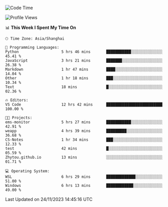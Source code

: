 <!--START_SECTION:waka-->
![Code Time](http://img.shields.io/badge/Code%20Time-1%2C392%20hrs%2041%20mins-blue)

![Profile Views](http://img.shields.io/badge/Profile%20Views-0-blue)

📊 **This Week I Spent My Time On** 

```text
🕑︎ Time Zone: Asia/Shanghai

💬 Programming Languages: 
Python                   5 hrs 46 mins       ███████████░░░░░░░░░░░░░░   45.41 % 
JavaScript               3 hrs 21 mins       ███████░░░░░░░░░░░░░░░░░░   26.38 % 
Markdown                 1 hr 47 mins        ████░░░░░░░░░░░░░░░░░░░░░   14.04 % 
Other                    1 hr 18 mins        ███░░░░░░░░░░░░░░░░░░░░░░   10.34 % 
Text                     18 mins             █░░░░░░░░░░░░░░░░░░░░░░░░   02.36 % 

🔥 Editors: 
VS Code                  12 hrs 42 mins      █████████████████████████   100.00 % 

🐱‍💻 Projects: 
ems-monitor              5 hrs 27 mins       ███████████░░░░░░░░░░░░░░   42.91 % 
weapp                    4 hrs 39 mins       █████████░░░░░░░░░░░░░░░░   36.68 % 
CS-Notes                 1 hr 34 mins        ███░░░░░░░░░░░░░░░░░░░░░░   12.33 % 
test                     42 mins             █░░░░░░░░░░░░░░░░░░░░░░░░   05.59 % 
Zhytou.github.io         13 mins             ░░░░░░░░░░░░░░░░░░░░░░░░░   01.71 % 

💻 Operating System: 
WSL                      6 hrs 29 mins       █████████████░░░░░░░░░░░░   51.00 % 
Windows                  6 hrs 13 mins       ████████████░░░░░░░░░░░░░   49.00 % 
```


 Last Updated on 24/11/2023 14:45:16 UTC
<!--END_SECTION:waka-->